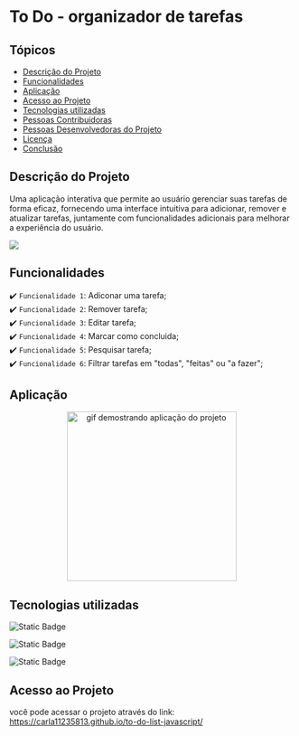 # To Do - organizador de tarefas 

## Tópicos

* [Descrição do Projeto](#descrição-do-projeto)
* [Funcionalidades](#funcionalidades)
* [Aplicação](#aplicação)
* [Acesso ao Projeto](#acesso-ao-projeto)
* [Tecnologias utilizadas](#tecnologias-utilizadas)
* [Pessoas Contribuidoras](#pessoas-contribuidoras)
* [Pessoas Desenvolvedoras do Projeto](#pessoas-desenvolvedoras)
* [Licença](#licença)
* [Conclusão](#conclusão)

## Descrição do Projeto

Uma aplicação interativa que permite ao usuário gerenciar suas tarefas de forma eficaz, fornecendo uma interface intuitiva para adicionar, remover e atualizar tarefas, juntamente com funcionalidades adicionais para melhorar a experiência do usuário.

<img src="https://github.com/carla11235813/to-do-list-javascript/assets/111895486/7319f7a8-70ad-4b27-a30f-0b619043a5e0">

## Funcionalidades

:heavy_check_mark: `Funcionalidade 1`: Adiconar uma tarefa; <br>
:heavy_check_mark: `Funcionalidade 2`: Remover tarefa; <br>
:heavy_check_mark: `Funcionalidade 3`: Editar tarefa; <br>
:heavy_check_mark: `Funcionalidade 4`: Marcar como concluida; <br>
:heavy_check_mark: `Funcionalidade 5`: Pesquisar tarefa; <br>
:heavy_check_mark: `Funcionalidade 6`: Filtrar tarefas em "todas", "feitas" ou "a fazer";

## Aplicação
<p align="center">
  <img src="https://github.com/carla11235813/to-do-list-javascript/assets/111895486/a1fe70ae-d0ca-49b6-9714-c02d2c6d1cdb" alt="gif demostrando aplicação do projeto" style="width: 300px">
</p>

## Tecnologias utilizadas
![Static Badge](https://img.shields.io/badge/HTML-E34F26?style=for-the-badge) <br>

![Static Badge](https://img.shields.io/badge/CSS3-%231572B6?style=for-the-badge&logo=%3Csvg%20role%3D%22img%22%20viewBox%3D%220%200%2024%2024%22%20xmlns%3D%22http%3A%2F%2Fwww.w3.org%2F2000%2Fsvg%22%3E%3Ctitle%3ECSS3%3C%2Ftitle%3E%3Cpath%20d%3D%22M1.5%200h21l-1.91%2021.563L11.977%2024l-8.565-2.438L1.5%200zm17.09%204.413L5.41%204.41l.213%202.622%2010.125.002-.255%202.716h-6.64l.24%202.573h6.182l-.366%203.523-2.91.804-2.956-.81-.188-2.11h-2.61l.29%203.855L12%2019.288l5.373-1.53L18.59%204.414z%22%2F%3E%3C%2Fsvg%3E) <br>

![Static Badge](https://img.shields.io/badge/JAVASCRIPT-%23F7DF1E?style=for-the-badge&logo=javascript&logoColor=black)


## Acesso ao Projeto
você pode acessar o projeto através do link: https://carla11235813.github.io/to-do-list-javascript/
